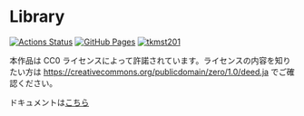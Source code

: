 # Library
[![Actions Status](https://github.com/tkmst201/Library/workflows/verify/badge.svg)](https://github.com/tkmst201/Library/actions)
[![GitHub Pages](https://img.shields.io/static/v1?label=GitHub+Pages&message=+&color=brightgreen&logo=github)](https://tkmst201.github.io/Library/)
[![tkmst201](https://img.shields.io/endpoint?url=https%3A%2F%2Fatcoder-badges.now.sh%2Fapi%2Fatcoder%2Fjson%2Ftkmst201)](https://atcoder.jp/users/tkmst201)

本作品は CC0 ライセンスによって許諾されています。ライセンスの内容を知りたい方は https://creativecommons.org/publicdomain/zero/1.0/deed.ja でご確認ください。  

ドキュメントは[こちら](https://tkmst201.github.io/Library/)  